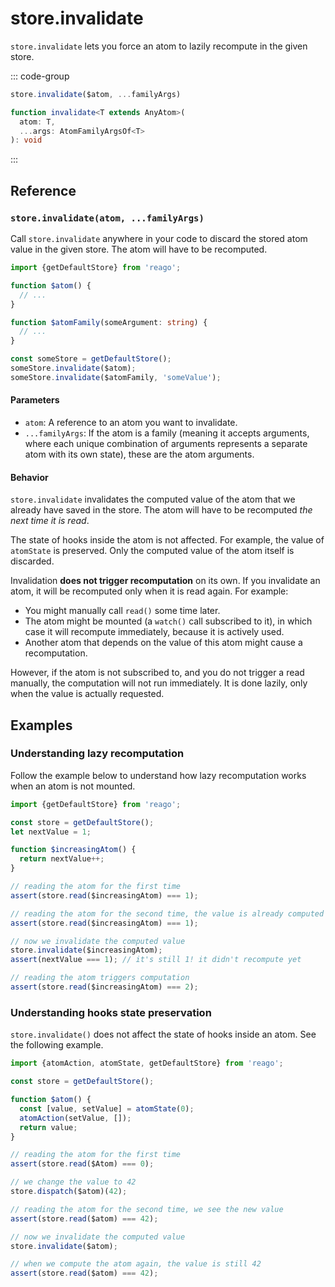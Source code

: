 # store.invalidate

`store.invalidate` lets you force an atom to lazily recompute in the given store.

::: code-group
```ts [Syntax]
store.invalidate($atom, ...familyArgs)
```

```ts [Types]
function invalidate<T extends AnyAtom>(
  atom: T,
  ...args: AtomFamilyArgsOf<T>
): void
```
:::


## Reference

### `store.invalidate(atom, ...familyArgs)`

Call `store.invalidate` anywhere in your code to discard the stored atom value
in the given store. The atom will have to be recomputed.

```ts
import {getDefaultStore} from 'reago';

function $atom() {
  // ...
}

function $atomFamily(someArgument: string) {
  // ...
}

const someStore = getDefaultStore();
someStore.invalidate($atom);
someStore.invalidate($atomFamily, 'someValue');
```

#### Parameters

* `atom`: A reference to an atom you want to invalidate.
* `...familyArgs`: If the atom is a family (meaning it accepts arguments, where each unique combination of
  arguments represents a separate atom with its own state), these are the atom arguments.

#### Behavior

`store.invalidate` invalidates the computed value of the atom that we already have saved in the store.
The atom will have to be recomputed _the next time it is read_.

The state of hooks inside the atom is not affected. For example, the value of `atomState` is preserved. Only the
computed value of the atom itself is discarded.

Invalidation __does not trigger recomputation__ on its own. If you invalidate an atom, it will be recomputed
only when it is read again. For example:
* You might manually call `read()` some time later.
* The atom might be mounted (a `watch()` call subscribed to it), in which case it will recompute immediately,
  because it is actively used.
* Another atom that depends on the value of this atom might cause a recomputation.

However, if the atom is not subscribed to, and you do not trigger a read manually, the computation will not run
immediately. It is done lazily, only when the value is actually requested.


## Examples

### Understanding lazy recomputation

Follow the example below to understand how lazy recomputation works when an atom is not mounted.

```ts
import {getDefaultStore} from 'reago';

const store = getDefaultStore();
let nextValue = 1;

function $increasingAtom() {
  return nextValue++;
}

// reading the atom for the first time
assert(store.read($increasingAtom) === 1);

// reading the atom for the second time, the value is already computed
assert(store.read($increasingAtom) === 1);

// now we invalidate the computed value
store.invalidate($increasingAtom);
assert(nextValue === 1); // it's still 1! it didn't recompute yet

// reading the atom triggers computation
assert(store.read($increasingAtom) === 2);
```

### Understanding hooks state preservation

`store.invalidate()` does not affect the state of hooks inside an atom. See the following example.

```ts
import {atomAction, atomState, getDefaultStore} from 'reago';

const store = getDefaultStore();

function $atom() {
  const [value, setValue] = atomState(0);
  atomAction(setValue, []);
  return value;
}

// reading the atom for the first time
assert(store.read($Atom) === 0);

// we change the value to 42
store.dispatch($atom)(42);

// reading the atom for the second time, we see the new value
assert(store.read($atom) === 42);

// now we invalidate the computed value
store.invalidate($atom);

// when we compute the atom again, the value is still 42
assert(store.read($atom) === 42);
```
